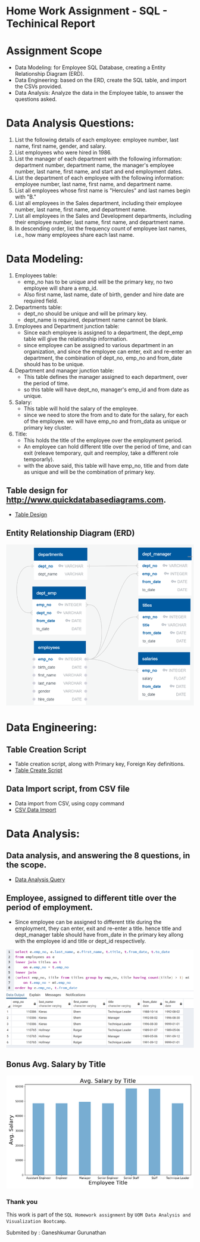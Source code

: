 # Home Work Assignment - SQL - Techinical Report

# Assignment Scope

* Data Modeling: for Employee SQL Database, creating a Entity Relationship Diagram (ERD).
* Data Engineering: based on the ERD, create the SQL table, and import the CSVs provided.
* Data Analysis: Analyze the data in the Employee table, to answer the questions asked. 

# Data Analysis Questions:
1. List the following details of each employee: employee number, last name, first name, gender, and salary.
2. List employees who were hired in 1986.
3. List the manager of each department with the following information: department number, department name, the manager's employee number, last name, first name, and start and end employment dates.
4. List the department of each employee with the following information: employee number, last name, first name, and department name.
5. List all employees whose first name is "Hercules" and last names begin with "B."
6. List all employees in the Sales department, including their employee number, last name, first name, and department name.
7. List all employees in the Sales and Development departments, including their employee number, last name, first name, and department name.
8. In descending order, list the frequency count of employee last names, i.e., how many employees share each last name.

# Data Modeling:
1. Employees table: 
    * emp_no has to be unique and will be the primary key, no two employee will share a emp_id.
    * Also first name, last name, date of birth, gender and hire date are required field. 
2. Departments table:
    * dept_no should be unique and will be primary key.
    * dept_name is required, department name cannot be blank.
3. Employees and Department junction table: 
    * Since each employee is assigned to a department, the dept_emp table will give the relationship information.
    * since employee can be assigned to various department in an organization, and since the employee can enter, exit and re-enter an department, the combination of dept_no, emp_no and from_date should has to be unique. 
4. Department and manager junction table:
    * This table defines the manager assigned to each department, over the period of time. 
    * so this table will have dept_no, manager's emp_id and from date as unique. 
5. Salary:
    * This table will hold the salary of the employee.
    * since we need to store the from and to date for the salary, for each of the employee. we will have emp_no and from_data as unique or primary key cluster. 
6. Title:
    * This holds the title of the employee over the employment period. 
    * An employee can hold different title over the period of time, and can exit (releave temporary, quit and reemploy, take a different role temporarly).
    * with the above said, this table will have emp_no, title and from date as unique and will be the combination of primary key. 

## Table design for http://www.quickdatabasediagrams.com.
* [Table Design](Table_Design.txt)

## Entity Relationship Diagram (ERD)

![Entity Relationship Diagram](ERD_EmployeeSQL.png)

# Data Engineering:

## Table Creation Script
* Table creation script, along with Primary key, Foreign Key definitions. 
* [Table Create Script](Table_Create_Script.sql)

## Data Import script, from CSV file
* Data import from CSV, using copy command
* [CSV Data Import](CSV_Import_Query.sql)

# Data Analysis:
## Data analysis, and answering the 8 questions, in the scope.
* [Data Analysis Query](Data_Analysis_Query.sql)

## Employee, assigned to different title over the period of employment.
* Since employee can be assigned to different title during the employment, they can enter, exit and re-enter a title. hence title and dept_manager table should have from_date in the primary key allong with the employee id and title or dept_id respectively.

![Employee with repeated title](Analysis/Employee_Same_Title_Different_Time_Period.png)

## Bonus Avg. Salary by Title

![Average Salary by Title](Analysis/Avg_Salary_by_Title.png)

### Thank you 

This work is part of the `SQL Homework assignment` by `UOM Data Analysis and Visualization Bootcamp`.

Submited by : Ganeshkumar Gurunathan

